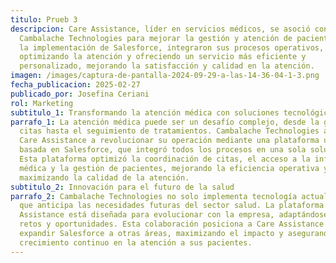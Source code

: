 ```yaml
---
titulo: Prueb 3
descripcion: Care Assistance, líder en servicios médicos, se asoció con
  Cambalache Technologies para mejorar la gestión y atención de pacientes. Con
  la implementación de Salesforce, integraron sus procesos operativos,
  optimizando la atención y ofreciendo un servicio más eficiente y
  personalizado, mejorando la satisfacción y calidad en la atención.
imagen: /images/captura-de-pantalla-2024-09-29-a-las-14-36-04-1-3.png
fecha_publicacion: 2025-02-27
publicado_por: Josefina Ceriani
rol: Marketing
subtitulo_1: Transformando la atención médica con soluciones tecnológicas avanzadas
parrafo_1: La atención médica puede ser un desafío complejo, desde la gestión de
  citas hasta el seguimiento de tratamientos. Cambalache Technologies ayudó a
  Care Assistance a revolucionar su operación mediante una plataforma unificada
  basada en Salesforce, que integró todos los procesos en una sola solución.
  Esta plataforma optimizó la coordinación de citas, el acceso a la información
  médica y la gestión de pacientes, mejorando la eficiencia operativa y
  maximizando la calidad de la atención.
subtitulo_2: Innovación para el futuro de la salud
parrafo_2: Cambalache Technologies no solo implementa tecnología actual, sino
  que anticipa las necesidades futuras del sector salud. La plataforma para Care
  Assistance está diseñada para evolucionar con la empresa, adaptándose a nuevos
  retos y oportunidades. Esta colaboración posiciona a Care Assistance para
  expandir Salesforce a otras áreas, maximizando el impacto y asegurando un
  crecimiento continuo en la atención a sus pacientes.
---
```

